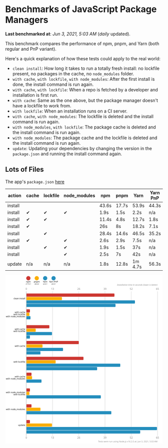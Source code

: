 # Benchmarks of JavaScript Package Managers

**Last benchmarked at**: _Jun 3, 2021, 5:03 AM_ (_daily_ updated).

This benchmark compares the performance of npm, pnpm, and Yarn (both regular and PnP variant).

Here's a quick explanation of how these tests could apply to the real world:

- `clean install`: How long it takes to run a totally fresh install: no lockfile present, no packages in the cache, no `node_modules` folder.
- `with cache`, `with lockfile`, `with node_modules`: After the first install is done, the install command is run again.
- `with cache`, `with lockfile`: When a repo is fetched by a developer and installation is first run.
- `with cache`: Same as the one above, but the package manager doesn't have a lockfile to work from.
- `with lockfile`: When an installation runs on a CI server.
- `with cache`, `with node_modules`: The lockfile is deleted and the install command is run again.
- `with node_modules`, `with lockfile`: The package cache is deleted and the install command is run again.
- `with node_modules`: The package cache and the lockfile is deleted and the install command is run again.
- `update`: Updating your dependencies by changing the version in the `package.json` and running the install command again.

## Lots of Files

The app's `package.json` [here](https://github.com/pnpm/pnpm.github.io/blob/main/benchmarks/fixtures/alotta-files/package.json)

| action  | cache | lockfile | node_modules| npm | pnpm | Yarn | Yarn PnP |
| ---     | ---   | ---      | ---         | --- | ---  | ---  | ---      |
| install |       |          |             | 43.6s | 17.7s | 53.9s | 44.3s |
| install | ✔     | ✔        | ✔           | 1.9s | 1.5s | 2.2s | n/a |
| install | ✔     | ✔        |             | 11.4s | 4.8s | 12.7s | 1.8s |
| install | ✔     |          |             | 26s | 8s | 18.2s | 7.1s |
| install |       | ✔        |             | 28.4s | 14.6s | 46.5s | 35.2s |
| install | ✔     |          | ✔           | 2.6s | 2.9s | 7.5s | n/a |
| install |       | ✔        | ✔           | 1.9s | 1.5s | 37s | n/a |
| install |       |          | ✔           | 2.5s | 7s | 42s | n/a |
| update  | n/a   | n/a      | n/a         | 1.8s | 12.8s | 1m 4.7s | 56.3s |

![Graph of the alotta-files results](../../static/img/benchmarks/alotta-files.svg)